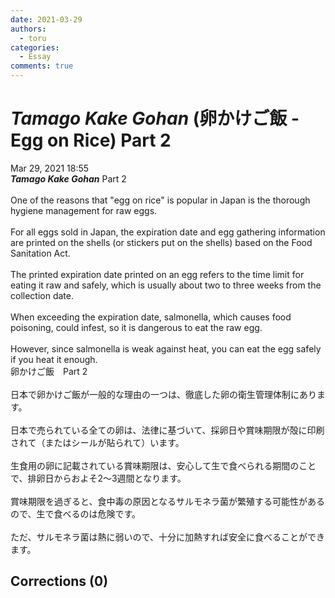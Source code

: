 ```yaml
---
date: 2021-03-29
authors:
  - toru
categories:
  - Essay
comments: true
---
```


# <strong><em>Tamago Kake Gohan</strong></em> (卵かけご飯 - Egg on Rice) Part 2
<div class="date">Mar 29, 2021 18:55</div>
<div id="post"><div id="body_show_ori">
<strong><em>Tamago Kake Gohan</strong></em> Part 2<br/><br/>One of the reasons that "egg on rice" is popular in Japan is the thorough hygiene management for raw eggs.<br/><br/>For all eggs sold in Japan, the expiration date and egg gathering information are printed on the shells (or stickers put on the shells) based on the Food Sanitation Act.<br/><br/>The printed expiration date printed on an egg refers to the time limit for eating it raw and safely, which is usually about two to three weeks from the collection date.<br/><br/>When exceeding the expiration date, salmonella, which causes food poisoning, could infest, so it is dangerous to eat the raw egg.<br/><br/>However, since salmonella is weak against heat, you can eat the egg safely if you heat it enough.
</div></div>

<!-- more -->

<div id="post_ja"><div id="body_show_mo">
卵かけご飯　Part 2<br/><br/>日本で卵かけご飯が一般的な理由の一つは、徹底した卵の衛生管理体制にあります。<br/><br/>日本で売られている全ての卵は、法律に基づいて、採卵日や賞味期限が殻に印刷されて（またはシールが貼られて）います。<br/><br/>生食用の卵に記載されている賞味期限は、安心して生で食べられる期間のことで、排卵日からおよそ2～3週間となります。<br/><br/>賞味期限を過ぎると、食中毒の原因となるサルモネラ菌が繁殖する可能性があるので、生で食べるのは危険です。<br/><br/>ただ、サルモネラ菌は熱に弱いので、十分に加熱すれば安全に食べることができます。
</div></div>

## Corrections (0)
